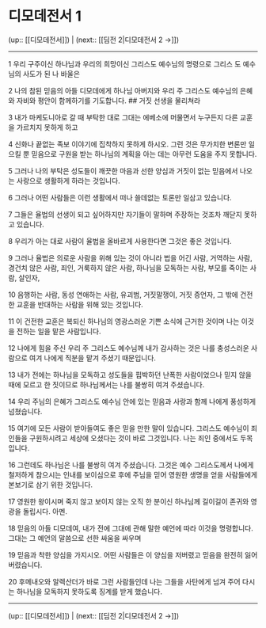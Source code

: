 # 디모데전서 1

(up:: [[디모데전서]]) | (next:: [[딤전 2|디모데전서 2 →]])

***




1 
우리 구주이신 하나님과 우리의 희망이신 그리스도 예수님의 명령으로 그리스 도 예수님의 사도가 된 나 바울은 



2 
나의 참된 믿음의 아들 디모데에게 하나님 아버지와 우리 주 그리스도 예수님의 은혜와 자비와 평안이 함께하기를 기도합니다. ## 거짓 선생을 물리쳐라 



3 
내가 마케도니아로 갈 때 부탁한 대로 그대는 에베소에 머물면서 누구든지 다른 교훈을 가르치지 못하게 하고 



4 
신화나 끝없는 족보 이야기에 집착하지 못하게 하시오. 그런 것은 무가치한 변론만 일으킬 뿐 믿음으로 구원을 받는 하나님의 계획을 아는 데는 아무런 도움을 주지 못합니다. 



5 
그러나 나의 부탁은 성도들이 깨끗한 마음과 선한 양심과 거짓이 없는 믿음에서 나오는 사랑으로 생활하게 하라는 것입니다. 



6 
그러나 어떤 사람들은 이런 생활에서 떠나 쓸데없는 토론만 일삼고 있습니다. 



7 
그들은 율법의 선생이 되고 싶어하지만 자기들이 말하며 주장하는 것조차 깨닫지 못하고 있습니다. 



8 
우리가 아는 대로 사람이 율법을 올바르게 사용한다면 그것은 좋은 것입니다. 



9 
그러나 율법은 의로운 사람을 위해 있는 것이 아니라 법을 어긴 사람, 거역하는 사람, 경건치 않은 사람, 죄인, 거룩하지 않은 사람, 하나님을 모독하는 사람, 부모를 죽이는 사람, 살인자, 



10 
음행하는 사람, 동성 연애하는 사람, 유괴범, 거짓말쟁이, 거짓 증언자, 그 밖에 건전한 교훈을 반대하는 사람을 위해 있는 것입니다. 



11 
이 건전한 교훈은 복되신 하나님의 영광스러운 기쁜 소식에 근거한 것이며 나는 이것을 전하는 일을 맡은 사람입니다. 



12 
나에게 힘을 주신 우리 주 그리스도 예수님께 내가 감사하는 것은 나를 충성스러운 사람으로 여겨 나에게 직분을 맡겨 주셨기 때문입니다. 



13 
내가 전에는 하나님을 모독하고 성도들을 핍박하던 난폭한 사람이었으나 믿지 않을 때에 모르고 한 짓이므로 하나님께서는 나를 불쌍히 여겨 주셨습니다. 



14 
우리 주님의 은혜가 그리스도 예수님 안에 있는 믿음과 사랑과 함께 나에게 풍성하게 넘쳤습니다. 



15 
여기에 모든 사람이 받아들여도 좋은 믿을 만한 말이 있습니다. 그리스도 예수님이 죄인들을 구원하시려고 세상에 오셨다는 것이 바로 그것입니다. 나는 죄인 중에서도 두목입니다. 



16 
그런데도 하나님은 나를 불쌍히 여겨 주셨습니다. 그것은 예수 그리스도께서 나에게 철저하게 참으시는 인내를 보이심으로 후에 주님을 믿어 영원한 생명을 얻을 사람들에게 본보기로 삼기 위한 것입니다. 



17 
영원한 왕이시며 죽지 않고 보이지 않는 오직 한 분이신 하나님께 길이길이 존귀와 영광을 돌립시다. 아멘. 



18 
믿음의 아들 디모데여, 내가 전에 그대에 관해 말한 예언에 따라 이것을 명령합니다. 그대는 그 예언의 말씀으로 선한 싸움을 싸우며 



19 
믿음과 착한 양심을 가지시오. 어떤 사람들은 이 양심을 저버렸고 믿음을 완전히 잃어버렸습니다. 



20 
후메내오와 알렉산더가 바로 그런 사람들인데 나는 그들을 사탄에게 넘겨 주어 다시는 하나님을 모독하지 못하도록 징계를 받게 했습니다.

***

(up:: [[디모데전서]]) | (next:: [[딤전 2|디모데전서 2 →]])
